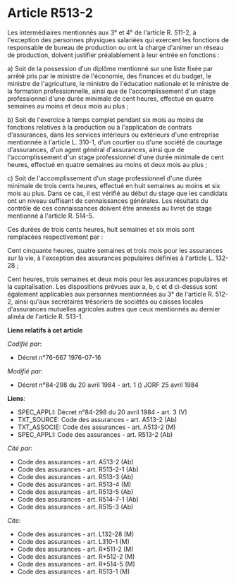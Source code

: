 # Article R513-2

Les intermédiaires mentionnés aux 3° et 4° de l'article R. 511-2, à l'exception des personnes physiques salariées qui
exercent les fonctions de responsable de bureau de production ou ont la charge d'animer un réseau de production, doivent
justifier préalablement à leur entrée en fonctions :

a) Soit de la possession d'un diplôme mentionné sur une liste fixée par arrêté pris par le ministre de l'économie, des
finances et du budget, le ministre de l'agriculture, le ministre de l'éducation nationale et le ministre de la formation
professionnelle, ainsi que de l'accomplissement d'un stage professionnel d'une durée minimale de cent heures, effectué en
quatre semaines au moins et deux mois au plus ;

b) Soit de l'exercice à temps complet pendant six mois au moins de fonctions relatives à la production ou à l'application de
contrats d'assurances, dans les services intérieurs ou extérieurs d'une entreprise mentionnée à l'article L. 310-1, d'un
courtier ou d'une société de courtage d'assurances, d'un agent général d'assurances, ainsi que de l'accomplissement d'un
stage professionnel d'une durée minimale de cent heures, effectué en quatre semaines au moins et deux mois au plus ;

c) Soit de l'accomplissement d'un stage professionnel d'une durée minimale de trois cents heures, effectué en huit semaines
au moins et six mois au plus. Dans ce cas, il est vérifié au début du stage que les candidats ont un niveau suffisant de
connaissances générales. Les résultats du contrôle de ces connaissances doivent être annexés au livret de stage mentionné à
l'article R. 514-5.

Ces durées de trois cents heures, huit semaines et six mois sont remplacées respectivement par :

Cent cinquante heures, quatre semaines et trois mois pour les assurances sur la vie, à l'exception des assurances populaires
définies à l'article L. 132-28 ;

Cent heures, trois semaines et deux mois pour les assurances populaires et la capitalisation. Les dispositions prévues aux a,
b, c et d ci-dessus sont également applicables aux personnes mentionnées au 3° de l'article R. 512-2, ainsi qu'aux
secrétaires trésoriers de sociétés ou caisses locales d'assurances mutuelles agricoles autres que ceux mentionnés au dernier
alinéa de l'article R. 513-1.

**Liens relatifs à cet article**

_Codifié par_:

  - Décret n°76-667 1976-07-16

_Modifié par_:

  - Décret n°84-298 du 20 avril 1984 - art. 1 () JORF 25 avril 1984

**Liens**:

  - SPEC_APPLI: Décret n°84-298 du 20 avril 1984 - art. 3 (V)
  - TXT_SOURCE: Code des assurances - art. A513-2 (Ab)
  - TXT_ASSOCIE: Code des assurances - art. A513-2 (M)
  - SPEC_APPLI: Code des assurances - art. R513-2 (Ab)

_Cité par_:

  - Code des assurances - art. A513-2 (Ab)
  - Code des assurances - art. R513-2-1 (Ab)
  - Code des assurances - art. R513-3 (Ab)
  - Code des assurances - art. R513-4 (M)
  - Code des assurances - art. R513-5 (Ab)
  - Code des assurances - art. R514-7-1 (Ab)
  - Code des assurances - art. R515-3 (Ab)

_Cite_:

  - Code des assurances - art. L132-28 (M)
  - Code des assurances - art. L310-1 (M)
  - Code des assurances - art. R*511-2 (M)
  - Code des assurances - art. R*512-2 (M)
  - Code des assurances - art. R*514-5 (M)
  - Code des assurances - art. R513-1 (M)
